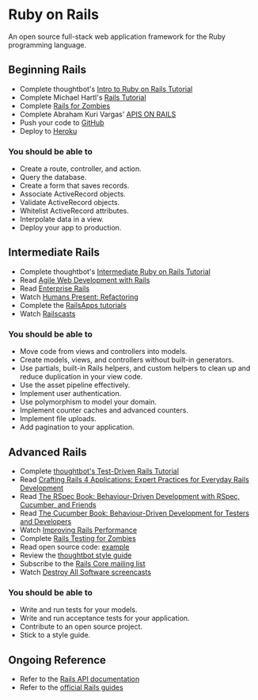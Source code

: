 # Ruby on Rails

An open source full-stack web application framework for the Ruby programming language.

## Beginning Rails

* Complete thoughtbot's [Intro to Ruby on Rails Tutorial](http://upcase.com/intro-to-ruby-on-rails)
* Complete Michael Hartl's [Rails Tutorial](http://ruby.railstutorial.org)
* Complete [Rails for Zombies](http://railsforzombies.org)
* Complete Abraham Kuri Vargas' [APIS ON RAILS](http://apionrails.icalialabs.com/book/chapter_three#sec-curl_test)
* Push your code to [GitHub](http://github.com)
* Deploy to [Heroku](http://heroku.com)

### You should be able to

* Create a route, controller, and action.
* Query the database.
* Create a form that saves records.
* Associate ActiveRecord objects.
* Validate ActiveRecord objects.
* Whitelist ActiveRecord attributes.
* Interpolate data in a view.
* Deploy your app to production.

## Intermediate Rails

* Complete thoughtbot's [Intermediate Ruby on Rails Tutorial](http://upcase.com/intermediate-ruby-on-rails)
* Read [Agile Web Development with Rails](http://pragprog.com/book/rails4/agile-web-development-with-rails-4)
* Read [Enterprise Rails](http://dan.chak.org/enterprise-rails/)
* Watch [Humans Present: Refactoring](https://upcase.com/videos/refactoring)
* Complete the [RailsApps tutorials](https://tutorials.railsapps.org)
* Watch [Railscasts](http://railscasts.com)

### You should be able to

* Move code from views and controllers into models.
* Create models, views, and controllers without built-in generators.
* Use partials, built-in Rails helpers, and custom helpers to clean up and reduce duplication in your view code.
* Use the asset pipeline effectively.
* Implement user authentication.
* Use polymorphism to model your domain.
* Implement counter caches and advanced counters.
* Implement file uploads.
* Add pagination to your application.

## Advanced Rails
* Complete [thoughtbot's Test-Driven Rails Tutorial](https://test-driven-rails)
* Read [Crafting Rails 4 Applications: Expert Practices for Everyday Rails Development](https://pragprog.com/book/jvrails2/crafting-rails-4-applications)
* Read [The RSpec Book: Behaviour-Driven Development with RSpec, Cucumber, and Friends](https://pragprog.com/book/achbd/the-rspec-book)
* Read [The Cucumber Book: Behaviour-Driven Development for Testers and Developers](https://pragprog.com/book/hwcuc/the-cucumber-book)
* Watch [Improving Rails Performance](https://upcase.com/improving-rails-performance)
* Complete [Rails Testing for Zombies](http://www.codeschool.com/courses/rails-testing-for-zombies)
* Read open source code: [example](https://github.com/copycopter/copycopter-server)
* Review the [thoughtbot style guide](https://github.com/thoughtbot/guides/tree/master/style)
* Subscribe to the [Rails Core mailing list](https://groups.google.com/forum/?fromgroups#!forum/rubyonrails-core)
* Watch [Destroy All Software screencasts](https://www.destroyallsoftware.com/screencasts)

### You should be able to

* Write and run tests for your models.
* Write and run acceptance tests for your application.
* Contribute to an open source project.
* Stick to a style guide.

## Ongoing Reference

* Refer to the [Rails API documentation](http://api.rubyonrails.org)
* Refer to the [official Rails guides](http://guides.rubyonrails.org)
